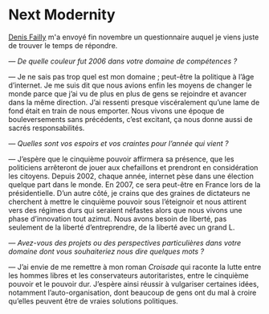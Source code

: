 # Next Modernity

[Denis Failly](http://nextmodernitylibrary.blogspirit.com) m'a envoyé fin novembre un questionnaire auquel je viens juste de trouver le temps de répondre.

*— De quelle couleur fut 2006 dans votre domaine de compétences ?*

— Je ne sais pas trop quel est mon domaine ; peut-être la politique à l’âge d’internet. Je me suis dit que nous avions enfin les moyens de changer le monde parce que j’ai vu de plus en plus de gens se rejoindre et avancer dans la même direction. J’ai ressenti presque viscéralement qu’une lame de fond était en train de nous emporter. Nous vivons une époque de bouleversements sans précédents, c’est excitant, ça nous donne aussi de sacrés responsabilités.

*— Quelles sont vos espoirs et vos craintes pour l’année qui vient ?*

— J’espère que le cinquième pouvoir affirmera sa présence, que les politiciens arrêteront de jouer aux chefaillons et prendront en considération les citoyens. Depuis 2002, chaque année, internet pèse dans une élection quelque part dans le monde. En 2007, ce sera peut-être en France lors de la présidentielle. D’un autre côté, je crains que des graines de dictateurs ne cherchent à mettre le cinquième pouvoir sous l’éteignoir et nous attirent vers des régimes durs qui seraient néfastes alors que nous vivons une phase d’innovation tout azimut. Nous avons besoin de liberté, pas seulement de la liberté d’entreprendre, de la liberté avec un grand L.

*— Avez-vous des projets ou des perspectives particulières dans votre domaine dont vous souhaiteriez nous dire quelques mots ?* 

— J’ai envie de me remettre à mon roman *Croisade* qui raconte la lutte entre les hommes libres et les conservateurs autoritaristes, entre le cinquième pouvoir et le pouvoir dur. J’espère ainsi réussir à vulgariser certaines idées, notamment l’auto-organisation, dont beaucoup de gens ont du mal à croire qu’elles peuvent être de vraies solutions politiques.